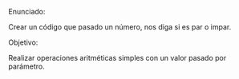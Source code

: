 Enunciado:

Crear un código que pasado un número, nos diga si es par o impar.

Objetivo:

Realizar operaciones aritméticas simples con un valor pasado por parámetro.